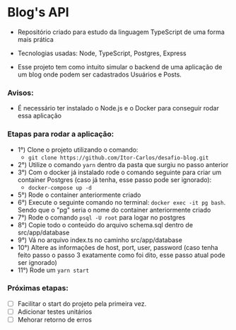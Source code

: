# Blog's API

* Repositório criado para estudo da linguagem TypeScript de uma forma mais prática

* Tecnologias usadas: Node, TypeScript, Postgres, Express

* Esse projeto tem como intuito simular o backend de uma aplicação de um blog onde podem ser cadastrados Usuários e Posts.

### Avisos:
 * É necessário ter instalado o Node.js e o Docker para conseguir rodar essa aplicação

### Etapas para rodar a aplicação:
* 1°) Clone o projeto utilizando o comando:
  - ```git clone https://github.com/Itor-Carlos/desafio-blog.git```
* 2°) Utilize o comando `yarn` dentro da pasta que surgiu no passo anterior
* 3°) Com o docker já instalado rode o comando seguinte para criar um container Postgres (caso já tenha, esse passo pode ser ignorado):
  - `docker-compose up -d`
* 5°) Rode o container anteriormente criado
* 6°) Execute o seguinte comando no terminal: `docker exec -it pg bash`. Sendo que o "pg" seria o nome do container anteriormente criado
* 7°) Rode o comando `psql -U root` para logar no postgres
* 8°) Copie todo o conteúdo do arquivo schema.sql dentro de src/app/database
* 9°) Vá no arquivo index.ts no caminho src/app/database
* 10°) Altere as informações de host, port, user, password (caso tenha feito passo o passo 3 exatamente como foi dito, esse passo atual pode ser ignorado)
* 11°) Rode um `yarn start`

### Próximas etapas:
* [ ] Facilitar o start do projeto pela primeira vez.
* [ ] Adicionar testes unitários
* [ ] Mehorar retorno de erros
